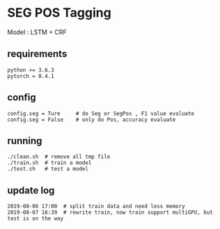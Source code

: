 # SEG POS Tagging 

Model : LSTM + CRF


## requirements

```
python >= 3.6.3
pytorch = 0.4.1
```

## config
```
config.seg = Ture     # do Seg or SegPos , F1 value evaluate
config.seg = False    # only do Pos, accuracy evaluate 
```

## running
```
./clean.sh  # remove all tmp file
./train.sh  # train a model 
./test.sh   # test a model 
```

## update log 
```
2019-08-06 17:00  # split train data and need less memory 
2019-08-07 16:39  # rewrite train, now train support multiGPU, but test is on the way
```



